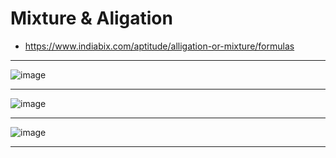 # Mixture & Aligation
- https://www.indiabix.com/aptitude/alligation-or-mixture/formulas


---

![image](https://user-images.githubusercontent.com/77873383/182062865-b2f6e1a3-caab-4364-ad1e-2b1eae05e212.png)

---
![image](https://user-images.githubusercontent.com/77873383/182063413-3cff49c5-7e3f-42fd-9f5e-6b501afb82ce.png)

---
![image](https://user-images.githubusercontent.com/77873383/182063946-24e0a3b8-828a-4ec8-8ea8-1cf8d1226205.png)

---
